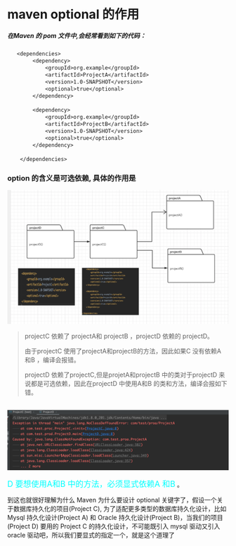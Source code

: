 # maven optional 的作用

#####   在Maven 的 pom 文件中,会经常看到如下的代码：

```
   <dependencies>
        <dependency>
            <groupId>org.example</groupId>
            <artifactId>ProjectA</artifactId>
            <version>1.0-SNAPSHOT</version>
            <optional>true</optional>
        </dependency>

        <dependency>
            <groupId>org.example</groupId>
            <artifactId>ProjectB</artifactId>
            <version>1.0-SNAPSHOT</version>
            <optional>true</optional>
        </dependency>

    </dependencies>
```

###  option 的含义是可选依赖, 具体的作用是

![image-20200729153941869](assets/image-20200729153941869.png)

> projectC  依赖了 projectA和 projectB ，projectD 依赖的 projectD。
>
> 由于projectC 使用了projectA和projectB的方法，因此如果C 没有依赖A 和B ，编译会报错。
>
> projectD 依赖了projectC,但是projetA和projectB 中的类对于projectD 来说都是可选依赖，因此在projectD  中使用A和B 的类和方法，编译会报如下错。

​    ![image-20200729154537747](assets/image-20200729154537747.png)



<font color=#00ffff size=4>D 要想使用A和B 中的方法，必须显式依赖A 和B</font> 。

 到这也就很好理解为什么 Maven 为什么要设计 optional 关键字了，假设一个关于数据库持久化的项目(Project C), 为了适配更多类型的数据库持久化设计，比如 Mysql 持久化设计(Project A) 和 Oracle 持久化设计(Project B)，当我们的项目(Project D) 要用的 Project C 的持久化设计，不可能既引入 mysql 驱动又引入 oracle 驱动吧，所以我们要显式的指定一个，就是这个道理了